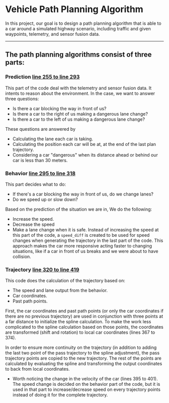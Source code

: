 # Vehicle Path Planning Algorithm
In this project, our goal is to design a path planning algorithm that is able to a car around a simulated highway scenario, including traffic and given waypoints, telemetry, and sensor fusion data.

---

## The path planning algorithms consist of three parts:

### Prediction [line 255 to line 293](./src/main.cpp#L255)
This part of the code deal with the telemetry and sensor fusion data. It intents to reason about the environment.
In the case, we want to answer three questions:
- Is there a car blocking the way in front of us?
- Is there a car to the right of us making a dangerous lane change?
- Is there a car to the left of us making a dangerous lane change?

These questions are answered by
- Calculating the lane each car is taking.
- Calculating the position each car will be at, at the end of the last plan trajectory.
- Considering a car "dangerous" when its distance ahead or behind our car is less than 30 meters.

### Behavior [line 295 to line 318](./scr/main.cpp#L295)
This part decides what to do:
  - If there's a car blocking the way in front of us, do we change lanes?
  - Do we speed up or slow down?

Based on the prediction of the situation we are in, We do the following:
- Increase the speed.
- Decrease the speed
- Make a lane change when it is safe.
Instead of increasing the speed at this part of the code, a `speed_diff` is created to be used for speed changes when generating the trajectory in the last part of the code.
This approach makes the car more responsive acting faster to changing situations, like if a car in front of us breaks and we were about to have collision.

### Trajectory [line 320 to line 419](./scr/main.cpp#L320)
This code does the calculation of the trajectory based on:
- The speed and lane output from the behavior.
- Car coordinates.
- Past path points.

First, the car coordinates and past path points (or only the car coordinates if there are no previous trajectory) are used in conjunction with three points at a far distance to initialize the spline calculation.
To make the work less complicated to the spline calculation based on those points, the coordinates are transformed (shift and rotation) to local car coordinates (lines 367 to 374).

In order to ensure more continuity on the trajectory (in addition to adding the last two point of the pass trajectory to the spline adjustment), the pass trajectory points are copied to the new trajectory.
The rest of the points are calculated by evaluating the spline and transforming the output coordinates to back from local coordinates.
- Worth noticing the change in the velocity of the car (lines 395 to 401). The speed change is decided on the behavior part of the code, but it is used in that part to increase/decrease speed on every trajectory points instead of doing it for the complete trajectory.